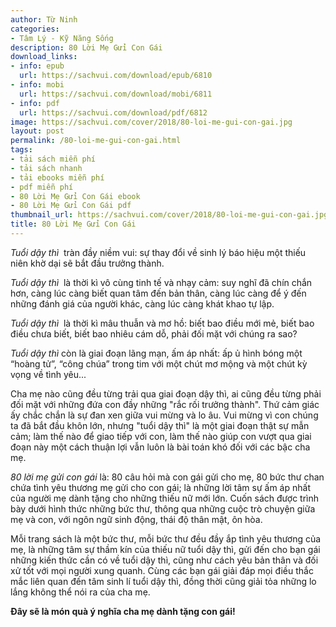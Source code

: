 ```yaml
---
author: Từ Ninh
categories:
- Tâm Lý - Kỹ Năng Sống
description: 80 Lời Mẹ Gửi Con Gái
download_links:
- info: epub
  url: https://sachvui.com/download/epub/6810
- info: mobi
  url: https://sachvui.com/download/mobi/6811
- info: pdf
  url: https://sachvui.com/download/pdf/6812
image: https://sachvui.com/cover/2018/80-loi-me-gui-con-gai.jpg
layout: post
permalink: /80-loi-me-gui-con-gai.html
tags:
- tải sách miễn phí
- tải sách nhanh
- tải ebooks miễn phí
- pdf miễn phí
- 80 Lời Mẹ Gửi Con Gái ebook
- 80 Lời Mẹ Gửi Con Gái pdf
thumbnail_url: https://sachvui.com/cover/2018/80-loi-me-gui-con-gai.jpg
title: 80 Lời Mẹ Gửi Con Gái
---
```


 <div class="item-desc text-justify"> <p><em>Tuổi dậy thì  </em>tràn đầy niềm vui: sự thay đổi về sinh lý báo hiệu một thiếu niên khờ dại sẽ bắt đầu trưởng thành.</p><p><em>Tuổi dậy thì</em>  là thời kì vô cùng tinh tế và nhạy cảm: suy nghĩ đã chín chắn hơn, càng lúc càng biết quan tâm đến bản thân, càng lúc càng để ý đến những đánh giá của người khác, càng lúc càng khát khao tự lập.</p><p><em>Tuổi dậy thì</em>  là thời kì mâu thuẫn và mơ hồ: biết bao điều mới mẻ, biết bao điều chưa biết, biết bao nhiêu cám dỗ, phải đối mặt với chúng ra sao?</p><p><em>Tuổi dậy thì</em> còn là giai đoạn lãng mạn, ấm áp nhất: ấp ủ hình bóng một “hoàng tử”, “công chúa” trong tim với một chút mơ mộng và một chút kỳ vọng về tình yêu...</p><p>Cha mẹ nào cũng đều từng trải qua giai đoạn dậy thì, ai cũng đều từng phải đối mặt với những đứa con đầy những "rắc rối trưởng thành". Thứ cảm giác ấy chắc chắn là sự đan xen giữa vui mừng và lo âu. Vui mừng vì con chúng ta đã bắt đầu khôn lớn, nhưng "tuổi dậy thì" là một giai đoạn thật sự mẫn cảm; làm thế nào để giao tiếp với con, làm thế nào giúp con vượt qua giai đoạn này một cách thuận lợi vẫn luôn là bài toán khó đối với các bậc cha mẹ.</p><p><em>80 lời mẹ gửi con gái</em> là: 80 câu hỏi mà con gái gửi cho mẹ, 80 bức thư chan chứa tình yêu thương mẹ gửi cho con gái; là những lời tâm sự ấm áp nhất của người mẹ dành tặng cho những thiếu nữ mới lớn. Cuốn sách được trình bày dưới hình thức những bức thư, thông qua những cuộc trò chuyện giữa mẹ và con, với ngôn ngữ sinh động, thái độ thân mật, ôn hòa.</p><p>Mỗi trang sách là một bức thư, mỗi bức thư đều đầy ắp tình yêu thương của mẹ, là những tâm sự thầm kín của thiếu nữ tuổi dậy thì, gửi đến cho bạn gái những kiến thức cần có về tuổi dậy thì, cũng như cách yêu bản thân và đối xử tốt với mọi người xung quanh. Cùng các bạn gái giải đáp mọi điều thắc mắc liên quan đến tâm sinh lí tuổi dậy thì, đồng thời cũng giải tỏa những lo lắng không thể nói ra của cha mẹ.</p><p><strong>Đây sẽ là món quà ý nghĩa cha mẹ dành tặng con gái!</strong></p> </div>